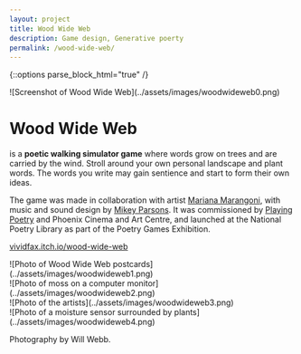 ```yaml
---
layout: project
title: Wood Wide Web
description: Game design, Generative poerty
permalink: /wood-wide-web/
---
```

{::options parse_block_html="true" /}

<div class="col-12 mb-5">
![Screenshot of Wood Wide Web](../assets/images/woodwideweb0.png)
</div>

<div class="col-12 offset-sm-0 col-md-8 offset-md-2 col-lg-6 offset-lg-3 vertical-center www">

# Wood Wide Web

<div class="indent">

is a **poetic walking simulator game** where words grow on trees and are carried by the wind. Stroll around your own personal landscape and plant words. The words you write may gain sentience and start to form their own ideas.

The game was made in collaboration with artist [Mariana Marangoni](https://marianamarangoni.com/), with music and sound design by [Mikey Parsons](https://www.mikeyparsons.com/). It was commissioned by [Playing Poetry](https://playingpoetry.com/) and Phoenix Cinema and Art Centre, and launched at the National Poetry Library as part of the Poetry Games Exhibition.

[vividfax.itch.io/wood-wide-web](https://vividfax.itch.io/wood-wide-web)

</div>

</div>

<div class="col-12 col-md-6 mt-5">
![Photo of Wood Wide Web postcards](../assets/images/woodwideweb1.png)
</div>
<div class="col-12 col-md-6 mt-5">
![Photo of moss on a computer monitor](../assets/images/woodwideweb2.png)
</div>

<div class="col-12 col-md-6 mt-3">
![Photo of the artists](../assets/images/woodwideweb3.png)
</div>
<div class="col-12 col-md-6 mt-3">
![Photo of a moisture sensor surrounded by plants](../assets/images/woodwideweb4.png)
</div>


<div class="col-12 offset-sm-0 col-md-8 offset-md-2 col-lg-6 offset-lg-3 vertical-center  mt-5">

<div class="indent www">

Photography by Will Webb.

</div>

</div>

